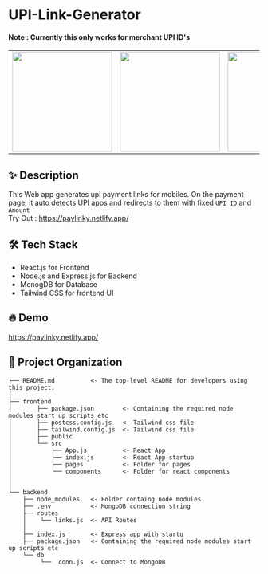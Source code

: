# UPI-Link-Generator
#### Note : Currently this only works for merchant UPI ID's
<table>
  <tr>
    <td valign="top"><img src="https://i.ibb.co/z5mDnNk/Whats-App-Image-2022-02-13-at-9-21-16-PM-2.jpg" width="200"/></td>
    <td valign="top"><img src="https://i.ibb.co/NjX0qH4/Whats-App-Image-2022-02-13-at-9-21-16-PM.jpg" width="200"/></td>
    <td valign="top"><img src="https://i.ibb.co/HnxgDPc/Whats-App-Image-2022-02-13-at-9-21-16-PM-1.jpg" width="200"/></td>
  </tr>
 </table>
 
## ✨ Description
This Web app generates upi payment links for mobiles. On the payment page, it auto detects UPI apps and redirects to them with fixed `UPI ID` and `Amount`<br />
Try Out : https://paylinky.netlify.app/ <br/>

## 🛠️ Tech Stack
- React.js for Frontend
- Node.js and Express.js for Backend
- MonogDB for Database
- Tailwind CSS for frontend UI
## 🔥 Demo
https://paylinky.netlify.app/ <br/>

📂 Project Organization
------------

    ├── README.md          <- The top-level README for developers using this project.
    │
    ├── frontend
    │       ├── package.json        <- Containing the required node modules start up scripts etc
    │       ├── postcss.config.js   <- Tailwind css file
    │       ├── tailwind.config.js  <- Tailwind css file
    │       ├── public             
    │       └── src
    │           ├── App.js          <- React App 
    │           ├── index.js        <- React App startup 
    │           ├── pages           <- Folder for pages
    │           └── components      <- Folder for react components
    │
    │
    └── backend
        ├── node_modules   <- Folder containg node modules 
        ├── .env           <- MongoDB connection string
        ├── routes
        │    └── links.js  <- API Routes  
        │
        ├── index.js       <- Express app with startu
        ├── package.json   <- Containing the required node modules start up scripts etc
        └── db
             └──  conn.js  <- Connect to MongoDB 
        


